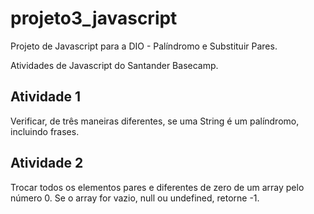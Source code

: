 # projeto3_javascript
Projeto de Javascript para a DIO - Palíndromo e Substituir Pares.

Atividades de Javascript do Santander Basecamp.

## Atividade 1

Verificar, de três maneiras diferentes, se uma String é um palíndromo, incluindo frases. 

## Atividade 2

Trocar todos os elementos pares e diferentes de zero de um array pelo número 0. Se o array for vazio, null ou undefined, retorne -1.
